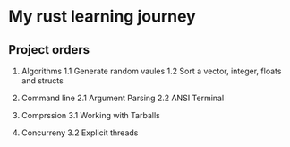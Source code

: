 # My rust learning journey


## Project orders

1. Algorithms
    1.1 Generate random vaules
    1.2 Sort a vector, integer, floats and structs

2. Command line
    2.1 Argument Parsing
    2.2 ANSI Terminal

3. Comprssion
    3.1 Working with Tarballs

4. Concurreny
    3.2 Explicit threads
